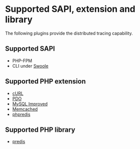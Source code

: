 # Supported SAPI, extension and library

The following plugins provide the distributed tracing capability.

## Supported SAPI

* PHP-FPM
* CLI under [Swoole](https://www.swoole.com/)

## Supported PHP extension

* [cURL](https://www.php.net/manual/en/book.curl.php#book.curl)
* [PDO](https://www.php.net/manual/en/book.pdo.php)
* [MySQL Improved](https://www.php.net/manual/en/book.mysqli.php)
* [Memcached](https://www.php.net/manual/en/book.memcached.php)
* [phpredis](https://github.com/phpredis/phpredis)

## Supported PHP library

* [predis](https://github.com/predis/predis)
